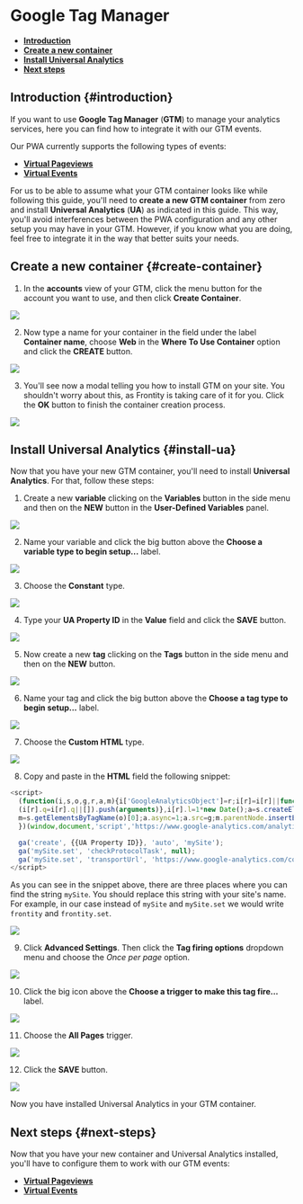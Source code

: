 # Google Tag Manager

* [**Introduction**](./#introduction)
* [**Create a new container**](./#create-container)
* [**Install Universal Analytics**](./#install-ua)
* [**Next steps**](./#next-steps)

## Introduction {#introduction}

If you want to use **Google Tag Manager** \(**GTM**\) to manage your analytics services, here you can find how to integrate it with our GTM events.

Our PWA currently supports the following types of events:

* [**Virtual Pageviews**](google-tag-manager-pageviews.md)
* [**Virtual Events**](google-tag-manager-events.md)

For us to be able to assume what your GTM container looks like while following this guide, you'll need to **create a new GTM container** from zero and install **Universal Analytics** \(**UA**\) as indicated in this guide. This way, you'll avoid interferences between the PWA configuration and any other setup you may have in your GTM. However, if you know what you are doing, feel free to integrate it in the way that better suits your needs.

## Create a new container {#create-container}

1. In the **accounts** view of your GTM, click the menu button for the account you want to use, and then click **Create Container**.

![](../../.gitbook/assets/gtm_create_container.png)

2. Now type a name for your container in the field under the label **Container name**, choose **Web** in the **Where To Use Container** option and click the **CREATE** button.

![](../../.gitbook/assets/gtm_create_container_setup.png)

3. You'll see now a modal telling you how to install GTM on your site. You shouldn't worry about this, as Frontity is taking care of it for you. Click the **OK** button to finish the container creation process.

![](../../.gitbook/assets/gtm_accept_modal.png)

## Install Universal Analytics {#install-ua}

Now that you have your new GTM container, you'll need to install **Universal Analytics**. For that, follow these steps:

1. Create a new **variable** clicking on the **Variables** button in the side menu and then on the **NEW** button in the **User-Defined Variables** panel.

![](../../.gitbook/assets/gtm_install_ua_new_variable.png)

2. Name your variable and click the big button above the **Choose a variable type to begin setup...** label.

![](../../.gitbook/assets/gtm_install_ua_name_variable.png)

3. Choose the **Constant** type.

![](../../.gitbook/assets/gtm_install_ua_choose_variable_type.png)

4. Type your **UA Property ID** in the **Value** field and click the **SAVE** button.

![](../../.gitbook/assets/gtm_install_ua_save_variable.png)

5. Now create a new **tag** clicking on the **Tags** button in the side menu and then on the **NEW** button.

![](../../.gitbook/assets/gtm_install_ua_new_tag.png)

6. Name your tag and click the big button above the **Choose a tag type to begin setup...** label.

![](../../.gitbook/assets/gtm_install_ua_open_tag_type_menu.png)

7. Choose the **Custom HTML** type.

![](../../.gitbook/assets/gtm_install_ua_choose_tag_type.png)

8. Copy and paste in the **HTML** field the following snippet:

```javascript
<script>
  (function(i,s,o,g,r,a,m){i['GoogleAnalyticsObject']=r;i[r]=i[r]||function(){
  (i[r].q=i[r].q||[]).push(arguments)},i[r].l=1*new Date();a=s.createElement(o),
  m=s.getElementsByTagName(o)[0];a.async=1;a.src=g;m.parentNode.insertBefore(a,m)
  })(window,document,'script','https://www.google-analytics.com/analytics.js','ga');

  ga('create', {{UA Property ID}}, 'auto', 'mySite');
  ga('mySite.set', 'checkProtocolTask', null);
  ga('mySite.set', 'transportUrl', 'https://www.google-analytics.com/collect');
</script>
```

As you can see in the snippet above, there are three places where you can find the string `mySite`. You should replace this string with your site's name. For example, in our case instead of `mySite` and `mySite.set` we would write `frontity` and `frontity.set`.

![](../../.gitbook/assets/gtm_install_ua_tag_configuration_1.png)

9. Click **Advanced Settings**. Then click the **Tag firing options** dropdown menu and choose the _Once per page_ option.

![](../../.gitbook/assets/gtm_install_ua_tag_configuration_advanced.png)

10. Click the big icon above the **Choose a trigger to make this tag fire...** label.

![](../../.gitbook/assets/gtm_install_ua_tag_configuration_open_trigger.png)

11. Choose the **All Pages** trigger.

![](../../.gitbook/assets/gtm_install_ua_choose_trigger.png)

12. Click the **SAVE** button.

![](../../.gitbook/assets/gtm_install_ua_save.png)

Now you have installed Universal Analytics in your GTM container.

## Next steps {#next-steps}

Now that you have your new container and Universal Analytics installed, you'll have to configure them to work with our GTM events:

* [**Virtual Pageviews**](google-tag-manager-pageviews.md)
* [**Virtual Events**](google-tag-manager-events.md)

